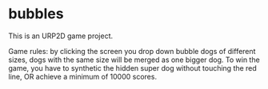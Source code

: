 # bubbles

This is an URP2D game project.

Game rules: by clicking the screen you drop down bubble dogs of different sizes, dogs with the same size will be merged as one bigger dog.
To win the game,  you have to synthetic the hidden super dog without touching the red line,  OR achieve a minimum of 10000 scores.
